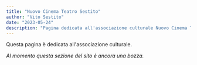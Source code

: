 ```yaml
---
title: "Nuovo Cinema Teatro Sestito"
author: "Vito Sestito"
date: "2023-05-24"
description: "Pagina dedicata all'associazione culturale Nuovo Cinema Teatro Sestito"
---
```

Questa pagina è dedicata all'associazione culturale.

*Al momento questa sezione del sito è ancora una bozza.*